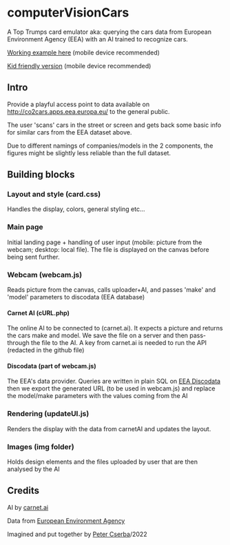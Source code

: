 # computerVisionCars
A Top Trumps card emulator aka: querying the cars data from European Environment Agency (EEA) with an AI trained to recognize cars. 

[Working example here](https://darwah-group.com/computerVision) (mobile device recommended)

[Kid friendly version](https://darwah-group.com/GoCard) (mobile device recommended)

## Intro
Provide a playful access point to data available on http://co2cars.apps.eea.europa.eu/ to the general public. 

The user 'scans' cars in the street or screen and gets back some basic info for similar cars from the EEA dataset above.

Due to different namings of companies/models in the 2 components, the figures might be slightly less reliable than the full dataset.

## Building blocks
### Layout and style (card.css)
Handles the display, colors, general styling etc...
### Main page
Initial landing page + handling of user input (mobile: picture from the webcam; desktop: local file). The file is displayed on the canvas before being sent further.
### Webcam (webcam.js)
Reads picture from the canvas, calls uploader+AI, and passes 'make' and 'model' parameters to discodata (EEA database)
  #### Carnet AI (cURL.php)
  The online AI to be connected to (carnet.ai). It expects a picture and returns the cars make and model. 
  We save the file on a server and then pass-through the file to the AI. A key from carnet.ai is needed to run the API (redacted in the github file)
  #### Discodata (part of webcam.js)
  The EEA's data provider. Queries are written in plain SQL on [EEA Discodata](https://discodata.eea.europa.eu/) then we export the generated URL (to be used in webcam.js) and replace the model/make parameters with the values coming from the AI
### Rendering (updateUI.js)
Renders the display with the data from carnetAI and updates the layout.
### Images (img folder)
Holds design elements and the files uploaded by user that are then analysed by the AI
## Credits
AI by [carnet.ai](https://carnet.ai)

Data from [European Environment Agency](http://www.eea.europa.eu)

Imagined and put together by [Peter Cserba](https://www.darwah-group.com/)/2022 
